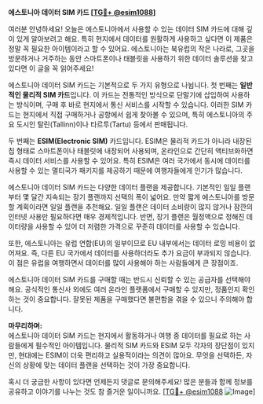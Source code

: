 **에스토니아 데이터 SIM 카드 [[TG💪+ @esim1088](https://t.me/s/esim1088)]**

여러분 안녕하세요! 오늘은 에스토니아에서 사용할 수 있는 데이터 SIM 카드에 대해 깊이 있게 알아보려고 해요. 특히 현지에서 데이터를 원활하게 사용하고 싶다면 이 제품은 정말 꼭 필요한 아이템이라고 할 수 있어요. 에스토니아는 북유럽의 작은 나라로, 그곳을 방문하거나 거주하는 동안 스마트폰이나 태블릿을 사용하기 위한 데이터 솔루션을 찾고 있다면 이 글을 꼭 읽어주세요!

에스토니아 데이터 SIM 카드는 기본적으로 두 가지 유형으로 나뉩니다. 첫 번째는 **일반적인 물리적 SIM 카드**입니다. 이 카드는 전통적인 방식으로 단말기에 삽입하여 사용하는 방식이며, 구매 후 바로 현지에서 통신 서비스를 시작할 수 있습니다. 이러한 SIM 카드는 현지에서 직접 구매하거나 공항에서 쉽게 찾아볼 수 있으며, 특히 에스토니아의 주요 도시인 탈린(Tallinn)이나 타르투(Tartu) 등에서 판매됩니다.

두 번째는 **ESIM(Electronic SIM)** 카드입니다. ESIM은 물리적 카드가 아니라 내장된 칩 형태로 스마트폰이나 태블릿에 내장되어 사용되며, 온라인으로 간단히 액티브화하면 즉시 데이터 서비스를 사용할 수 있어요. 특히 ESIM은 여러 국가에서 동시에 데이터를 사용할 수 있는 멀티국가 패키지를 제공하기 때문에 여행자들에게 인기가 많습니다.

에스토니아 데이터 SIM 카드는 다양한 데이터 플랜을 제공합니다. 기본적인 일일 플랜부터 몇 달간 지속되는 장기 플랜까지 선택의 폭이 넓어요. 만약 짧게 에스토니아를 방문할 계획이라면 일일 플랜을 추천해요. 일일 플랜은 데이터 소비량이 많지 않거나 잠깐의 인터넷 사용만 필요하다면 매우 경제적입니다. 반면, 장기 플랜은 월정액으로 정해진 데이터량을 사용할 수 있어 더 저렴한 가격으로 꾸준히 데이터를 사용할 수 있습니다.

또한, 에스토니아는 유럽 연합(EU)의 일부이므로 EU 내부에서는 데이터 로밍 비용이 없어져요. 즉, 다른 EU 국가에서 데이터를 사용하더라도 추가 요금이 부과되지 않습니다. 이 점은 유럽을 여행하면서 데이터를 많이 사용해야 하는 사람들에게 큰 장점이죠.

에스토니아 데이터 SIM 카드를 구매할 때는 반드시 신뢰할 수 있는 공급자를 선택해야 해요. 공식적인 통신사 외에도 여러 온라인 플랫폼에서 구매할 수 있지만, 정품인지 확인하는 것이 중요합니다. 잘못된 제품을 구매했다면 불편함을 겪을 수 있으니 주의해야 합니다.

**마무리하며:**  
에스토니아 데이터 SIM 카드는 현지에서 활동하거나 여행 중 데이터를 필요로 하는 사람들에게 필수적인 아이템입니다. 물리적 SIM 카드와 ESIM 모두 각자의 장단점이 있지만, 현대에는 ESIM이 더욱 편리하고 실용적이라는 의견이 많아요. 무엇을 선택하든, 자신의 상황에 맞는 데이터 플랜을 선택하는 것이 가장 중요합니다.

혹시 더 궁금한 사항이 있다면 언제든지 댓글로 문의해주세요! 많은 분들과 함께 정보를 공유하고 이야기를 나누는 것도 참 즐거운 일이니까요. [[TG💪+ @esim1088](https://t.me/s/esim1088) ![Image](https://i.postimg.cc/Y0z9fWf4/image.png)]